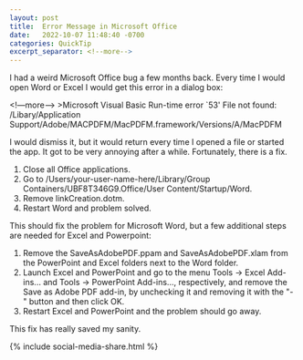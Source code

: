 ```yaml
---
layout: post
title:  Error Message in Microsoft Office
date:   2022-10-07 11:48:40 -0700
categories: QuickTip
excerpt_separator: <!--more-->
---
```


I had a weird Microsoft Office bug a few months back. Every time I would open Word or Excel I would get this error in a dialog box: 

<!—more—> >Microsoft Visual Basic Run-time error `53'
File not found: /Libary/Application Support/Adobe/MACPDFM/MacPDFM.framework/Versions/A/MacPDFM

I would dismiss it, but it would return every time I opened a file or started the app. It got to be very annoying after a while. Fortunately, there is a fix. 

1. Close all Office applications.
2. Go to /Users/your-user-name-here/Library/Group Containers/UBF8T346G9.Office/User Content/Startup/Word.
3. Remove linkCreation.dotm.
4. Restart Word and problem solved.

This should fix the problem for Microsoft Word, but a few additional steps are needed for Excel and Powerpoint: 

1. Remove the SaveAsAdobePDF.ppam and SaveAsAdobePDF.xlam from the PowerPoint and Excel folders next to the Word folder.
2. Launch Excel and PowerPoint and go to the menu Tools -> Excel Add-ins... and Tools -> PowerPoint Add-ins..., respectively, and remove the Save as Adobe PDF add-in, by unchecking it and removing it with the "-" button and then click OK.
3. Restart Excel and PowerPoint and the problem should go away. 

This fix has really saved my sanity. 

{% include social-media-share.html %}

<script src="https://giscus.app/client.js"
        data-repo="adamsappletech/adamsappletech.github.io"
        data-repo-id="R_kgDOK5uboQ"
        data-category="General"
        data-category-id="DIC_kwDOK5uboc4CbzPX"
        data-mapping="pathname"
        data-strict="0"
        data-reactions-enabled="1"
        data-emit-metadata="0"
        data-input-position="bottom"
        data-theme="preferred_color_scheme"
        data-lang="en"
        crossorigin="anonymous"
        async>
</script>